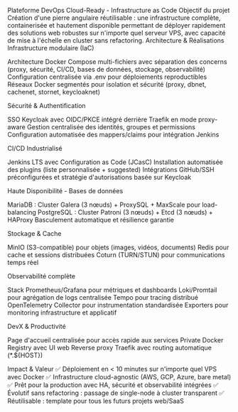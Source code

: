 Plateforme DevOps Cloud-Ready - Infrastructure as Code
Objectif du projet
Création d'une pierre angulaire réutilisable : une infrastructure complète, containerisée et hautement disponible permettant de déployer rapidement des solutions web robustes sur n'importe quel serveur VPS, avec capacité de mise à l'échelle en cluster sans refactoring.
Architecture & Réalisations
Infrastructure modulaire (IaC)

Architecture Docker Compose multi-fichiers avec séparation des concerns (proxy, sécurité, CI/CD, bases de données, stockage, observabilité)
Configuration centralisée via .env pour déploiements reproductibles
Réseaux Docker segmentés pour isolation et sécurité (proxy, dbnet, cachenet, stornet, keycloaknet)

Sécurité & Authentification

SSO Keycloak avec OIDC/PKCE intégré derrière Traefik en mode proxy-aware
Gestion centralisée des identités, groupes et permissions
Configuration automatisée des mappers/claims pour intégration Jenkins

CI/CD Industrialisé

Jenkins LTS avec Configuration as Code (JCasC)
Installation automatisée des plugins (liste personnalisée + suggested)
Intégrations GitHub/SSH préconfigurées et stratégie d'autorisations basée sur Keycloak

Haute Disponibilité - Bases de données

MariaDB : Cluster Galera (3 nœuds) + ProxySQL + MaxScale pour load-balancing
PostgreSQL : Cluster Patroni (3 nœuds) + Etcd (3 nœuds) + HAProxy
Basculement automatique et résilience garantie

Stockage & Cache

MinIO (S3-compatible) pour objets (images, vidéos, documents)
Redis pour cache et sessions distribuées
Coturn (TURN/STUN) pour communications temps réel

Observabilité complète

Stack Prometheus/Grafana pour métriques et dashboards
Loki/Promtail pour agrégation de logs centralisée
Tempo pour tracing distribué
OpenTelemetry Collector pour instrumentation standardisée
Exporters pour monitoring infrastructure et applicatif

DevX & Productivité

Page d'accueil centralisée pour accès rapide aux services
Private Docker Registry avec UI web
Reverse proxy Traefik avec routing automatique (*.${HOST})

Impact & Valeur
✅ Déploiement en < 10 minutes sur n'importe quel VPS avec Docker
✅ Infrastructure cloud-agnostic (AWS, GCP, Azure, bare metal)
✅ Prêt pour la production avec HA, sécurité et observabilité intégrées
✅ Évolutif sans refactoring : passage de single-node à cluster transparent
✅ Réutilisable : template pour tous les futurs projets web/SaaS